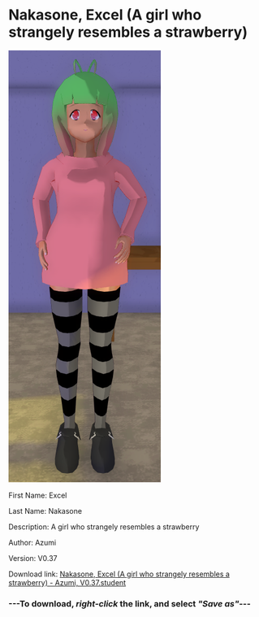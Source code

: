 # Nakasone, Excel (A girl who strangely resembles a strawberry)

<img src = "https://raw.githubusercontent.com/Arbiter1223/Daigaku-Gurashi-Custom-Students/master/Students/Files/Nakasone%2C%20Excel%20(A%20girl%20who%20strangely%20resembles%20a%20strawberry).png">

First Name: Excel

Last Name: Nakasone

Description: A girl who strangely resembles a strawberry

Author: Azumi

Version: V0.37

Download link: <a href="https://raw.githubusercontent.com/Arbiter1223/Daigaku-Gurashi-Custom-Students/master/Students/Files/Nakasone%2C%20Excel%20(A%20girl%20who%20strangely%20resembles%20a%20strawberry)%20-%20Azumi%2C%20V0.37.student">Nakasone, Excel (A girl who strangely resembles a strawberry) - Azumi, V0.37.student</a>

### ---**To download, _right-click_ the link, and select _"Save as"_**---
